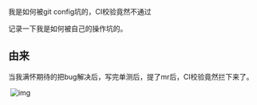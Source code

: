 我是如何被git config坑的，CI校验竟然不通过





记录一下我是如何被自己的操作坑的。



## 由来

当我满怀期待的把bug解决后，写完单测后，提了mr后，CI校验竟然拦下来了。

​                 ![img](https://docimg6.docs.qq.com/image/gMcALZGDLRCNqnV4Yw66MQ?w=1196&h=82)        

